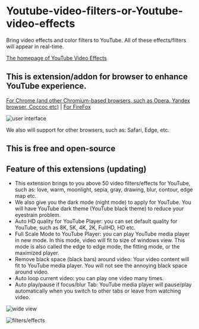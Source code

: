 # Youtube-video-filters-or-Youtube-video-effects
Bring video effects and color filters to YouTube. All of these effects/filters will appear in real-time.

[The homepage of YouTube Video Effects](https://casechanger.net/videoeffects/)
## This is extension/addon for browser to enhance YouTube experience.

[For Chrome (and other Chromium-based browsers, such as Opera, Yandex browser, Coccoc etc)](https://chrome.google.com/webstore/detail/youtube-video-filters/jdjldbengpgdcfkljfdmakdgmfpneldd) | [For FireFox](https://addons.mozilla.org/en-US/firefox/addon/youtube-video-effects/)

![user interface](https://lh5.googleusercontent.com/CXLSrGiQ1lEg9rQyaEP90yDwpVvjQkCHOzlkUys5J75am0rRKvjEcgB6cSatKVPE1rOLG5wFW---NOPupUQ3d1EYkRKC1vA55dFVYv1kuphWR9Us=w1280)

We also will support for other browsers, such as: Safari, Edge, etc.
## This is free and open-source
## Feature of this extensions (updating)
- This extension brings to you above 50 video filters/effects for YouTube, such as: love, warm, moonlight, sepia, gray, drawing, blur, contour, edge map etc.
- We also give you the dark mode (night mode) to apply for YouTube. You will have YouTube dark theme (YouTube black theme) to reduce your eyestrain problem.
- Auto HD quality for YouTube Player: you can set default quality for YouTube, such as 8K, 5K, 4K, 2K, FullHD, HD etc.
- Full Scale Mode to YouTube Player: you can play YouTube media player in new mode. In this mode, video will fit to size of windows view. This mode is also called the edge to edge mode, the fitting mode, or the maximized player.
- Remove black space (black bars) around video: Your video content will fit to YouTube media player. You will not see the annoying black space around video.
- Auto loop current video: you can play one video many times.
- Auto play/pause if focus/blur Tab: YouTube media player will pause/play automatically when you switch to other tabs or leave from watching video.

![wide view](https://lh3.googleusercontent.com/jwkjN5YwzlMhhfJM3xnOzzwxBehVINecewGCHv618P60gHuhmoOKKoehgVQiia3SBIlr2xEI4A=w640-h400-e365)

![filters/effects](https://lh3.googleusercontent.com/du5Ju6LueRrpEDC5Go_SW8d-pHUmvwmVQu-BgOEHlS7NcNNQiQhpZ3SrTJMMH5zUTV-PYClD8w=w640-h400-e365)
